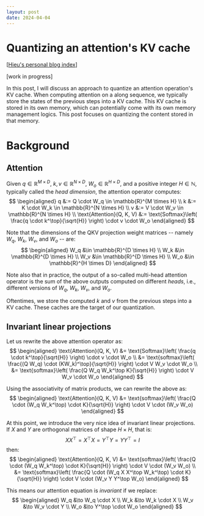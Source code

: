 ```yaml
---
layout: post
date: 2024-04-04
---
```


Quantizing an attention's KV cache
==================================

[[Hieu's personal blog index](./index)]

[work in progress]

In this post, I will discuss an approach to quantize an attention operation's KV
cache.  When computing attention on a along sequence, we typically store the
states of the previous steps into a KV cache. This KV cache is stored in its own
memory, which can potentially come with its own memory management logics.  This
post focuses on quantizing the content stored in that memory.

# Background

## Attention
Given $q \in \mathbb{R}^{M \times D}$, $k, v \in \mathbb{R}^{N \times D}$, $W_o
\in \mathbb{R}^{H \times D}$, and a positive integer $H \in \mathbb{N}$,
typically called the *head dimension*, the attention operator computes:
$$
\begin{aligned}
q &:= Q \cdot W_q \in \mathbb{R}^{M \times H} \\
k &:= K \cdot W_k \in \mathbb{R}^{N \times H} \\
v &:= V \cdot W_v \in \mathbb{R}^{N \times H} \\
\text{Attention}(Q, K, V)
  &:= \text{Softmax}\left(
      \frac{q \cdot k^\top}{\sqrt{H}}
    \right)
    \cdot v \cdot W_o
\end{aligned}
$$

Note that the dimensions of the QKV projection weight matrices -- namely $W_q$,
$W_k$, $W_v$, and $W_o$ -- are:
$$
\begin{aligned}
W_q &\in \mathbb{R}^{D \times H} \\
W_k &\in \mathbb{R}^{D \times H} \\
W_v &\in \mathbb{R}^{D \times H} \\
W_o &\in \mathbb{R}^{H \times D}
\end{aligned}
$$

Note also that in practice, the output of a so-called multi-head attention
operator is the sum of the above outputs computed on different *heads*, i.e.,
different versions of $W_q$, $W_k$, $W_v$, and $W_o$.

Oftentimes, we store the computed $k$ and $v$ from the previous steps into a KV
cache. These caches are the target of our quantization.

## Invariant linear projections
Let us rewrite the above attention operator as:
$$
\begin{aligned}
\text{Attention}(Q, K, V)
  &= \text{Softmax}\left(
       \frac{q \cdot k^\top}{\sqrt{H}}
     \right)
     \cdot v \cdot W_o \\
  &= \text{softmax}\left(
       \frac{(Q W_q) \cdot (KW_k)^\top}{\sqrt{H}}
     \right)
     \cdot V W_v \cdot W_o \\
  &= \text{softmax}\left(
       \frac{Q W_q W_k^\top K}{\sqrt{H}}
     \right)
     \cdot V W_v \cdot W_o
\end{aligned}
$$

Using the associativity of matrix products, we can rewrite the above as:
$$
\begin{aligned}
\text{Attention}(Q, K, V)
  &= \text{softmax}\left(
       \frac{Q \cdot (W_q W_k^\top) \cdot K}{\sqrt{H}}
     \right)
     \cdot V \cdot (W_v W_o)
\end{aligned}
$$

At this point, we introduce the very nice idea of invariant linear projections.
If $X$ and $Y$ are orthogonal matrices of shape $H \times H$, that is:
$$
X X^\top = X^\top X = Y^\top Y = Y Y^\top = I
$$
then:
$$
\begin{aligned}
\text{Attention}(Q, K, V)
  &= \text{softmax}\left(
       \frac{Q \cdot (W_q W_k^\top) \cdot K}{\sqrt{H}}
     \right)
     \cdot V \cdot (W_v W_o) \\
  &= \text{softmax}\left(
       \frac{Q \cdot (W_q X X^\top W_k^\top) \cdot K}{\sqrt{H}}
     \right)
     \cdot V \cdot (W_v Y Y^\top W_o)
\end{aligned}
$$

This means our attention equation is *invariant* if we replace:
$$
\begin{aligned}
W_q &\to W_q \cdot X  \\
W_k &\to W_k \cdot X  \\
W_v &\to W_v \cdot Y  \\
W_o &\to Y^\top \cdot W_o
\end{aligned}
$$
